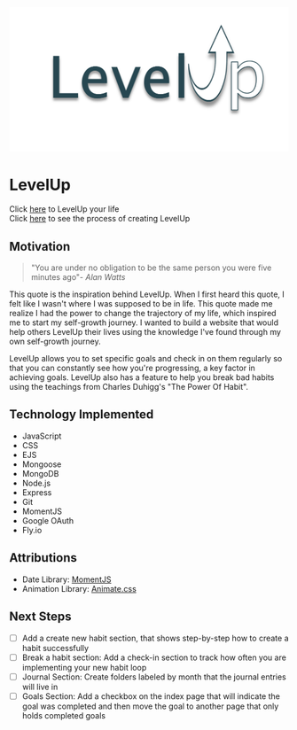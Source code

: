 ![Logo](/public/images/level-up-logo-white-background.png)
# LevelUp 
Click [here](https://andrea-level-up.fly.dev) to LevelUp your life  
Click [here](https://trello.com/b/tSRifbni/unit-2-project) to see the process of creating LevelUp

## Motivation
>"You are under no obligation to be the same person you were five minutes ago"- *Alan Watts*  

This quote is the inspiration behind LevelUp. When I first heard this quote, I felt like I wasn't where I was supposed to be in life. This quote made me realize I had the power to change the trajectory of my life, which inspired me to start my self-growth journey. I wanted to build a website that would help others LevelUp their lives using the knowledge I've found through my own self-growth journey.  

LevelUp allows you to set specific goals and check in on them regularly so that you can constantly see how you're progressing, a key factor in achieving goals. LevelUp also has a feature to help you break bad habits using the teachings from Charles Duhigg's "The Power Of Habit".

## Technology Implemented
* JavaScript
* CSS
* EJS
* Mongoose
* MongoDB
* Node.js
* Express
* Git
* MomentJS
* Google OAuth
* Fly.io

## Attributions 
* Date Library: [MomentJS](https://momentjs.com/)
* Animation Library: [Animate.css](https://animate.style/)

## Next Steps
- [ ] Add a create new habit section, that shows step-by-step how to create a habit successfully
- [ ] Break a habit section: Add a check-in section to track how often you are implementing your new habit loop
- [ ] Journal Section: Create folders labeled by month that the journal entries will live in
- [ ] Goals Section: Add a checkbox on the index page that will indicate the goal was completed and then move the goal to another page that only holds completed goals